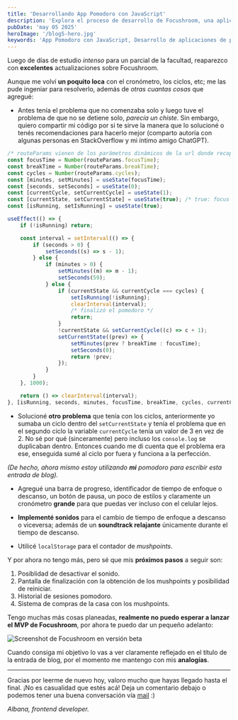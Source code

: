 ```yaml
---
title: 'Desarrollando App Pomodoro con JavaScript'
description: 'Explora el proceso de desarrollo de Focushroom, una aplicación Pomodoro construida con JavaScript. Descubre cómo implementar ciclos automáticos, sonidos relajantes y almacenamiento local para mejorar la productividad.'
pubDate: 'may 05 2025'
heroImage: '/blog5-hero.jpg'
keywords: 'App Pomodoro con JavaScript, Desarrollo de aplicaciones de productividad, Implementación de cronómetro en JavaScript, Uso de localStorage en aplicaciones web, Integración de sonidos en aplicaciones web, Diseño de interfaces para aplicaciones de productividad'
---
```


Luego de días de estudio _intenso_ para un parcial de la facultad, reaparezco con **excelentes** actualizaciones sobre Focushroom.

Aunque me volví **un poquito loca** con el cronómetro, los ciclos, etc; me las pude ingeniar para resolverlo, además de _otras cuantas cosas_ que agregué:

- Antes tenía el problema que no comenzaba solo y luego tuve el problema de que no se detiene solo, _parecía un chiste_. Sin embargo, quiero compartir mi código por si te sirve la manera que lo solucioné o tenés recomendaciones para hacerlo mejor (comparto autoría con algunas personas en StackOverflow y mi íntimo amigo ChatGPT).

```js
/* routeParams vienen de los parámetros dinámicos de la url donde recopilo información sobre el pomodoro (lo explico en el blog anterior) */
const focusTime = Number(routeParams.focusTime);
const breakTime = Number(routeParams.breakTime);
const cycles = Number(routeParams.cycles);
const [minutes, setMinutes] = useState(focusTime);
const [seconds, setSeconds] = useState(0);
const [currentCycle, setCurrentCycle] = useState(1);
const [currentState, setCurrentState] = useState(true); /* true: focus / false: break */
const [isRunning, setIsRunning] = useState(true);

useEffect(() => {
	if (!isRunning) return;

	const interval = setInterval(() => {
		if (seconds > 0) {
			setSeconds((s) => s - 1);
		} else {
			if (minutes > 0) {
				setMinutes((m) => m - 1);
				setSeconds(59);
			} else {
				if (currentState && currentCycle === cycles) {
					setIsRunning(!isRunning);
					clearInterval(interval);
					/* finalizó el pomodoro */
					return;
				}
				!currentState && setCurrentCycle((c) => c + 1);
				setCurrentState((prev) => {
					setMinutes(prev ? breakTime : focusTime);
					setSeconds(0);
					return !prev;
				});
			}
		}
	}, 1000);

	return () => clearInterval(interval);
}, [isRunning, seconds, minutes, focusTime, breakTime, cycles, currentCycle, currentState]);
```

- Solucioné **otro problema** que tenía con los ciclos, anteriormente yo sumaba un ciclo dentro del `setCurrentState` y tenía el problema que en el segundo ciclo la variable `currentCycle` tenía un valor de 3 en vez de 2. No sé por qué (sinceramente) pero incluso los `console.log` se duplicaban dentro. Entonces cuando me di cuenta que el problema era ese, enseguida sumé al ciclo por fuera y funciona a la perfección.

*(De hecho, ahora mismo estoy utilizando **mi** pomodoro para escribir esta entrada de blog).*

- Agregué una barra de progreso, identificador de tiempo de enfoque o descanso, un botón de pausa, un poco de estilos y claramente un cronómetro **grande** para que puedas ver incluso con el celular lejos.

- **Implementé sonidos** para el cambio de tiempo de enfoque a descanso o viceversa; además de un **soundtrack relajante** únicamente durante el tiempo de descanso.

- Utilicé `localStorage` para el contador de _mushpoints_.

Y por ahora no tengo más, pero sé que mis **próximos pasos** a seguir son:

1. Posiblidad de desactivar el sonido.
2. Pantalla de finalización con la obtención de los mushpoints y posibilidad de reiniciar.
3. Historial de sesiones pomodoro.
4. Sistema de compras de la casa con los mushpoints.

Tengo muchas más cosas planeadas, **realmente no puedo esperar a lanzar el MVP de Focushroom**, por ahora te puedo dar un pequeño adelanto:

![Screenshot de Focushroom en versión beta](/screenshot-focushroom(1).png)

Cuando consiga mi objetivo lo vas a ver claramente reflejado en el título de la entrada de blog, por el momento me mantengo con mis **analogías**.

---

Gracias por leerme de nuevo hoy, valoro mucho que hayas llegado hasta el final. ¡No es casualidad que estés acá! Deja un comentario debajo o podemos tener una buena conversación vía [mail](mailto:melonialbana@gmail.com) :)

_Albana, frontend developer._
